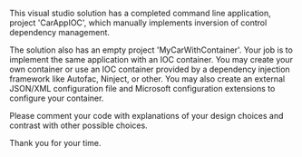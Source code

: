This visual studio solution has a completed command line application, project 'CarAppIOC', which manually implements inversion of control dependency management.

The solution also has an empty project 'MyCarWithContainer'. Your job is to implement the same application with an IOC container.
You may create your own container or use an IOC container provided by a dependency injection framework like Autofac, Ninject, or other.
You may also create an external JSON/XML configuration file and Microsoft configuration extensions to configure your container.

Please comment your code with explanations of your design choices and contrast with other possible choices. 

Thank you for your time.
